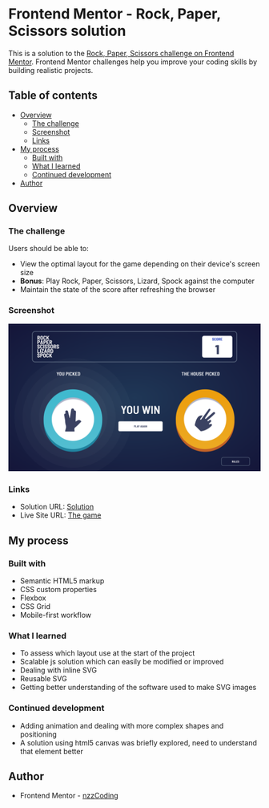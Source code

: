 # Frontend Mentor - Rock, Paper, Scissors solution

This is a solution to the [Rock, Paper, Scissors challenge on Frontend Mentor](https://www.frontendmentor.io/challenges/rock-paper-scissors-game-pTgwgvgH). Frontend Mentor challenges help you improve your coding skills by building realistic projects. 

## Table of contents

- [Overview](#overview)
  - [The challenge](#the-challenge)
  - [Screenshot](#screenshot)
  - [Links](#links)
- [My process](#my-process)
  - [Built with](#built-with)
  - [What I learned](#what-i-learned)
  - [Continued development](#continued-development)
- [Author](#author)

## Overview

### The challenge

Users should be able to:

- View the optimal layout for the game depending on their device's screen size
- **Bonus**: Play Rock, Paper, Scissors, Lizard, Spock against the computer
- Maintain the state of the score after refreshing the browser 

### Screenshot

![](./images/screenshot.png)

### Links

- Solution URL: [Solution](https://github.com/nzzCoding/flashy-RPS-game)
- Live Site URL: [The game](https://nzz-rps-game.netlify.app)

## My process

### Built with

- Semantic HTML5 markup
- CSS custom properties
- Flexbox
- CSS Grid
- Mobile-first workflow

### What I learned

- To assess which layout use at the start of the project
- Scalable js solution which can easily be modified or improved
- Dealing with inline SVG
- Reusable SVG
- Getting better understanding of the software used to make SVG images

### Continued development

- Adding animation and dealing with more complex shapes and positioning
- A solution using html5 canvas was briefly explored, need to understand that element better

## Author

- Frontend Mentor - [nzzCoding](https://www.frontendmentor.io/profile/nzzCoding)
